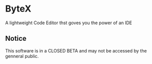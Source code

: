 # ByteX
A lightweight Code Editor thst goves you the power of an IDE

## Notice
This software is in a CLOSED BETA and may not be accessed by the genneral public.
